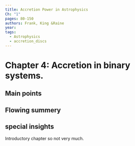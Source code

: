 ```yaml
---
title: Accretion Power in Astrophysics
Ch: "1"
pages: 80-150
authors: Frank, King &Raine
year: 
tags:
  - Astrophysics
  - accretion_discs
---
```


# Chapter 4: Accretion in binary systems.


## Main points

## Flowing summery

## special insights
Introductory chapter so not very much.

